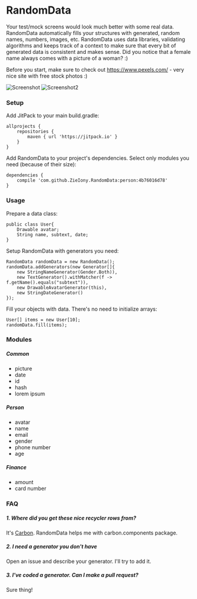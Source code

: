 # RandomData

Your test/mock screens would look much better with some real data. RandomData automatically fills your structures with generated, random names, numbers, images, etc. RandomData uses data libraries, validating algorithms and keeps track of a context to make sure that every bit of generated data is consistent and makes sense. Did you notice that a female name always comes with a picture of a woman? :)

Before you start, make sure to check out https://www.pexels.com/ - very nice site with free stock photos :)

![Screenshot](https://github.com/ZieIony/RandomData/blob/master/images/screenshot.png)
![Screenshot2](https://github.com/ZieIony/RandomData/blob/master/images/screenshot2.png)

### Setup

Add JitPack to your main build.gradle:

    allprojects {
        repositories {
            maven { url 'https://jitpack.io' }
        }
    }
    
Add RandomData to your project's dependencies. Select only modules you need (because of their size):
    
    dependencies {
        compile 'com.github.ZieIony.RandomData:person:4b76016d78'
    }

### Usage

Prepare a data class:

    public class User{
        Drawable avatar;
        String name, subtext, date;
    }

Setup RandomData with generators you need:

    RandomData randomData = new RandomData();
    randomData.addGenerators(new Generator[]{
        new StringNameGenerator(Gender.Both)),
        new TextGenerator().withMatcher(f -> f.getName().equals("subtext")),
        new DrawableAvatarGenerator(this),
        new StringDateGenerator()
    });

Fill your objects with data. There's no need to initialize arrays:

    User[] items = new User[10];
    randomData.fill(items);

### Modules

##### Common

 - picture
 - date
 - id
 - hash
 - lorem ipsum

##### Person

 - avatar
 - name
 - email
 - gender
 - phone number
 - age
 
##### Finance

 - amount
 - card number
 
### FAQ

##### 1. Where did you get these nice recycler rows from?

It's [Carbon](https://github.com/ZieIony/Carbon). RandomData helps me with carbon.components package.

##### 2. I need a generator you don't have

Open an issue and describe your generator. I'll try to add it.

##### 3. I've coded a generator. Can I make a pull request?

Sure thing!
